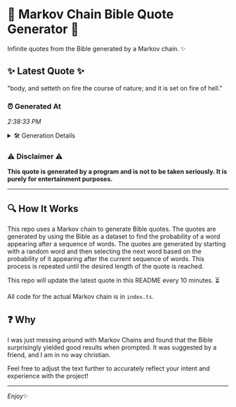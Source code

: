 # 📖 Markov Chain Bible Quote Generator 📖

Infinite quotes from the Bible generated by a Markov chain. ✨

## ✨ Latest Quote ✨
"body, and setteth on fire the course of nature; and it is set on fire of hell."

### ⏰ Generated At
*2:38:33 PM*

<details>
    <summary>🛠️ Generation Details</summary>
    <p>
        <strong>🌱 Seed:</strong> body,<br>
        <strong>🔄 Iterations:</strong> 16<br>
        <strong>📜 Context History:</strong><br>[ body, ]: and<br>[ body,, and ]: setteth<br>[ body,, and, setteth ]: on<br>[ body,, and, setteth, on ]: fire<br>[ body,, and, setteth, on, fire ]: the<br>[ body,, and, setteth, on, fire, the ]: course<br>[ and, setteth, on, fire, the, course ]: of<br>[ setteth, on, fire, the, course, of ]: nature;<br>[ on, fire, the, course, of, nature; ]: and<br>[ fire, the, course, of, nature;, and ]: it<br>[ the, course, of, nature;, and, it ]: is<br>[ course, of, nature;, and, it, is ]: set<br>[ of, nature;, and, it, is, set ]: on<br>[ nature;, and, it, is, set, on ]: fire<br>[ and, it, is, set, on, fire ]: of<br>[ it, is, set, on, fire, of ]: hell.<br>
    </p>
</details>

### ⚠️ Disclaimer ⚠️
**This quote is generated by a program and is not to be taken seriously. It is purely for entertainment purposes.**

---

## 🔍 How It Works

This repo uses a Markov chain to generate Bible quotes. The quotes are generated by using the Bible as a dataset to find the probability of a word appearing after a sequence of words. The quotes are generated by starting with a random word and then selecting the next word based on the probability of it appearing after the current sequence of words. This process is repeated until the desired length of the quote is reached.

This repo will update the latest quote in this README every 10 minutes. ⏳

All code for the actual Markov chain is in `index.ts`.

## ❓ Why

I was just messing around with Markov Chains and found that the Bible surprisingly yielded good results when prompted. 
It was suggested by a friend, and I am in no way christian.

Feel free to adjust the text further to accurately reflect your intent and experience with the project!

---

*Enjoy*✨

